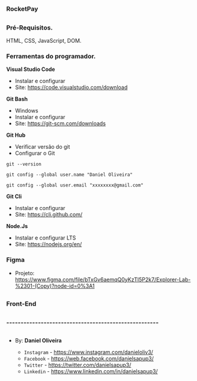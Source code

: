 ##
### RocketPay
##


### Pré-Requisitos.

HTML, CSS, JavaScript, DOM.


### Ferramentas do programador.

**Visual Studio Code**
- Instalar e configurar
- Site: https://code.visualstudio.com/download

**Git Bash**
- Windows
- Instalar e configurar
- Site: https://git-scm.com/downloads

**Git Hub**
- Verificar versão do git
- Configurar o Git

```
git --version
```
```
git config --global user.name "Daniel Oliveira"
```
```
git config --global user.email "xxxxxxxx@gmail.com"
```

**Git Cli**
- Instalar e configurar
- Site: https://cli.github.com/

**Node.Js**
- Instalar e configurar LTS
- Site: https://nodejs.org/en/


### Figma
- Projeto: https://www.figma.com/file/bTxGv6aemqQ0yKzTI5P2k7/Explorer-Lab-%2301-(Copy)?node-id=0%3A1


##
### Front-End
##

































##
### -----------------------------------------------------
##

- By:  **Daniel Oliveira**

  - `Instagram` - https://www.instagram.com/danieloliv3/
  - `Facebook` - https://web.facebook.com/danielsapup3/
  - `Twitter` - https://twitter.com/danielsapup3/
  - `Linkedin` - https://www.linkedin.com/in/danielsapup3/

  ##